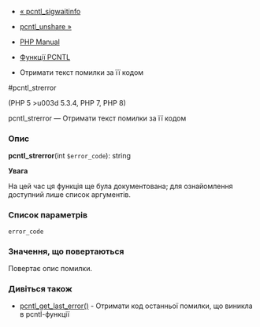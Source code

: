 - [« pcntl_sigwaitinfo](function.pcntl-sigwaitinfo.md)
- [pcntl_unshare »](function.pcntl-unshare.md)

- [PHP Manual](index.md)
- [Функції PCNTL](ref.pcntl.md)
- Отримати текст помилки за її кодом

#pcntl_strerror

(PHP 5 \>u003d 5.3.4, PHP 7, PHP 8)

pcntl_strerror — Отримати текст помилки за її кодом

### Опис

**pcntl_strerror**(int `$error_code`): string

**Увага**

На цей час ця функція ще була документована; для
ознайомлення доступний лише список аргументів.

### Список параметрів

`error_code`

### Значення, що повертаються

Повертає опис помилки.

### Дивіться також

- [pcntl_get_last_error()](function.pcntl-get-last-error.md) -
Отримати код останньої помилки, що виникла в pcntl-функції
